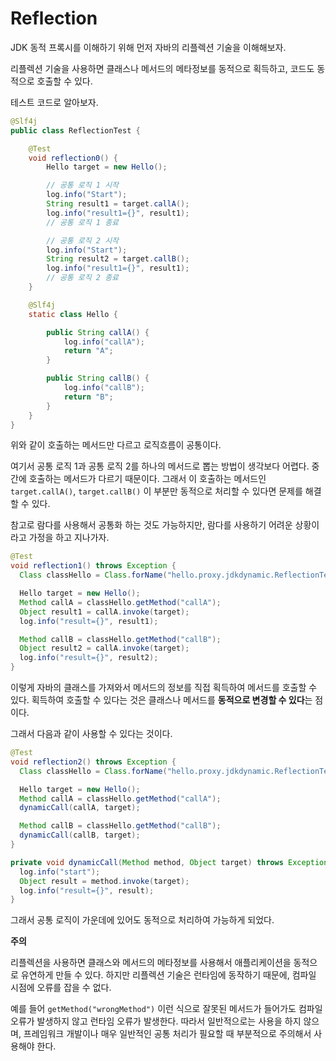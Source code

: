 # Reflection



JDK 동적 프록시를 이해하기 위해 먼저 자바의 리플렉션 기술을 이해해보자.

리플렉션 기술을 사용하면 클래스나 메서드의 메타정보를 동적으로 획득하고, 코드도 동적으로 호출할 수 있다.

테스트 코드로 알아보자.

```java
@Slf4j
public class ReflectionTest {

	@Test
	void reflection0() {
		Hello target = new Hello();

		// 공통 로직 1 시작
		log.info("Start");
		String result1 = target.callA();
		log.info("result1={}", result1);
		// 공통 로직 1 종료

		// 공통 로직 2 시작
		log.info("Start");
		String result2 = target.callB();
		log.info("result1={}", result1);
		// 공통 로직 2 종료
	}

	@Slf4j
	static class Hello {

		public String callA() {
			log.info("callA");
			return "A";
		}

		public String callB() {
			log.info("callB");
			return "B";
		}
	}
}
```

위와 같이 호출하는 메서드만 다르고 로직흐름이 공통이다.

여기서 공통 로직 1과 공통 로직 2를 하나의 메서드로 뽑는 방법이 생각보다 어렵다. 중간에 호출하는 메서드가 다르기 때문이다. 그래서 이 호출하는 메서드인 `target.callA()`, `target.callB()` 이 부분만 동적으로 처리할 수 있다면 문제를 해결할 수 있다.

참고로 람다를 사용해서 공통화 하는 것도 가능하지만, 람다를 사용하기 어려운 상황이라고 가정을 하고 지나가자.

```java
@Test
void reflection1() throws Exception {
  Class classHello = Class.forName("hello.proxy.jdkdynamic.ReflectionTest$Hello");

  Hello target = new Hello();
  Method callA = classHello.getMethod("callA");
  Object result1 = callA.invoke(target);
  log.info("result={}", result1);

  Method callB = classHello.getMethod("callB");
  Object result2 = callA.invoke(target);
  log.info("result={}", result2);
}
```

이렇게 자바의 클래스를 가져와서 메서드의 정보를 직접 획득하여 메서드를 호출할 수 있다. 획득하여 호출할 수 있다는 것은 클래스나 메서드를 **동적으로 변경할 수 있다**는 점이다.

그래서 다음과 같이 사용할 수 있다는 것이다.

```java
@Test
void reflection2() throws Exception {
  Class classHello = Class.forName("hello.proxy.jdkdynamic.ReflectionTest$Hello");

  Hello target = new Hello();
  Method callA = classHello.getMethod("callA");
  dynamicCall(callA, target);

  Method callB = classHello.getMethod("callB");
  dynamicCall(callB, target);
}

private void dynamicCall(Method method, Object target) throws Exception {
  log.info("start");
  Object result = method.invoke(target);
  log.info("result={}", result);
}
```

그래서 공통 로직이 가운데에 있어도 동적으로 처리하여 가능하게 되었다.



**주의**

리플렉션을 사용하면 클래스와 메서드의 메타정보를 사용해서 애플리케이션을 동적으로 유연하게 만들 수 있다. 하지만 리플렉션 기술은 런타임에 동작하기 때문에, 컴파일 시점에 오류를 잡을 수 없다.

예를 들어 `getMethod("wrongMethod")` 이런 식으로 잘못된 메서드가 들어가도 컴파일 오류가 발생하지 않고 런타임 오류가 발생한다. 따라서 일반적으로는 사용을 하지 않으며, 프레임워크 개발이나 매우 일반적인 공통 처리가 필요할 때 부분적으로 주의해서 사용해야 한다.

